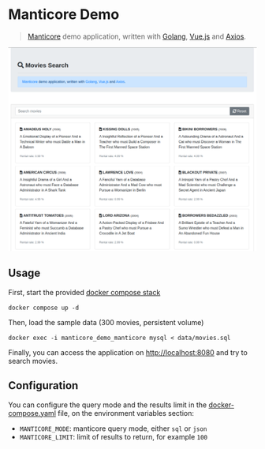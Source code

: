  # Manticore Demo

> [Manticore](https://manticoresearch.com/) demo application, written with [Golang](https://go.dev/), [Vue.js](https://vuejs.org/) and [Axios](https://axios-http.com/).

![Screenshot](doc/screenshot.png)

## Usage

First, start the provided [docker compose stack](docker-compose.yaml)

```shell
docker compose up -d
```

Then, load the sample data (300 movies, persistent volume)

```shell
docker exec -i manticore_demo_manticore mysql < data/movies.sql
```

Finally, you can access the application on [http://localhost:8080](http://localhost:8080]) and try to search movies.

## Configuration

You can configure the query mode and the results limit in the [docker-compose.yaml](docker-compose.yaml) file, on the environment variables section:
- `MANTICORE_MODE`: manticore query mode, either `sql` or `json`
- `MANTICORE_LIMIT`: limit of results to return, for example `100`

